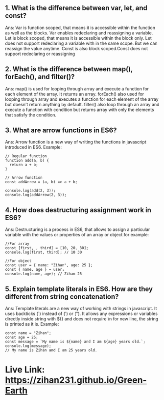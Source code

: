 ## 1. What is the difference between var, let, and const?
Ans: 
Var is function scoped, that means it is accessible within the function as well as the blocks. Var enables redeclaring and reassigning a variable.
Let is block scoped, that means it is accessible within the block only. Let does not support redeclaring a variable with in the same scope. But we can reassign the value anytime.
Const is also block scoped.Const does not support redeclaring or reassigning

## 2. What is the difference between map(), forEach(), and filter()?
Ans:
map() is used for looping through array and execute a function for each element of the array. It returns an array.
forEach() also used for looping through array and executes a function for each element of the array but doesn't return anything by default.
filter() also loop through an array and execute a function with condition but returns array with only the elements that satisfy the condition.

## 3. What are arrow functions in ES6?
Ans:
Arrow function is a new way of writing the functions in javascript introduced in ES6. Example:
```<language>
// Regular function
function add(a, b) {
  return a + b;
}

// Arrow function
const addArrow = (a, b) => a + b;

console.log(add(2, 3));      
console.log(addArrow(2, 3)); 

```
## 4. How does destructuring assignment work in ES6?
Ans:
Destructuring is a process  in ES6, that allows to assign a particular variable with the values or properties of an array or object.for example:
```<language>
//For array
const [first, , third] = [10, 20, 30];
console.log(first, third); // 10 30

//For object
const user = { name: "Zihan", age: 25 };
const { name, age } = user;
console.log(name, age); // Zihan 25
```
## 5. Explain template literals in ES6. How are they different from string concatenation?
Ans:
Template literals are a new way of working with strings in javascript. It uses backticks (`) instead of (') or ("). It allows any expressions or variables directly inside string with ${} and does not require \n for new line, the string is printed as it is.
Example: 
```<language>
const name = "Zihan";
const age = 25;
const message = `My name is ${name} and I am ${age} years old.`;
console.log(message);
// My name is Zihan and I am 25 years old.
```
# Live Link: https://zihan231.github.io/Green-Earth
